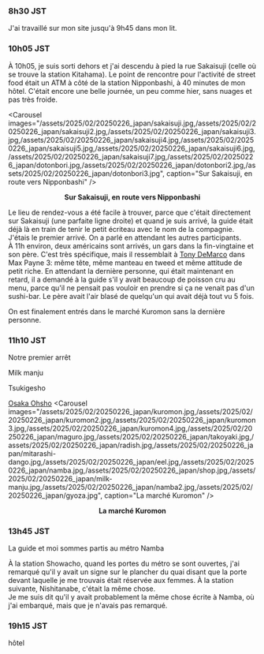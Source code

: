 ### 8h30 JST
J'ai travaillé sur mon site jusqu'à 9h45 dans mon lit.

### 10h05 JST
À 10h05, je suis sorti dehors et j'ai descendu à pied la rue Sakaisuji (celle où se trouve la station Kitahama). Le point de rencontre pour l'activité de street food était un ATM à côté de la station Nipponbashi, à 40 minutes de mon hôtel. C'était encore une belle journée, un peu comme hier, sans nuages et pas très froide.

<Carousel
    images="/assets/2025/02/20250226_japan/sakaisuji.jpg,/assets/2025/02/20250226_japan/sakaisuji2.jpg,/assets/2025/02/20250226_japan/sakaisuji3.jpg,/assets/2025/02/20250226_japan/sakaisuji4.jpg,/assets/2025/02/20250226_japan/sakaisuji5.jpg,/assets/2025/02/20250226_japan/sakaisuji6.jpg,/assets/2025/02/20250226_japan/sakaisuji7.jpg,/assets/2025/02/20250226_japan/dotonbori.jpg,/assets/2025/02/20250226_japan/dotonbori2.jpg,/assets/2025/02/20250226_japan/dotonbori3.jpg",
    caption="Sur Sakaisuji, en route vers Nipponbashi"
/>
<p align="center"><b>Sur Sakaisuji, en route vers Nipponbashi</b></p>

Le lieu de rendez-vous a été facile à trouver, parce que c'était directement sur Sakaisuji (une parfaite ligne droite) et quand je suis arrivé, la guide était déjà là en train de tenir le petit écriteau avec le nom de la compagnie. J'étais le premier arrivé. On a parlé en attendant les autres participants.  
À 11h environ, deux américains sont arrivés, un gars dans la fin-vingtaine et son père. C'est très spécifique, mais il ressemblait à [Tony DeMarco](https://maxpayne.fandom.com/wiki/Tony_DeMarco) dans Max Payne 3: même tête, même manteau en tweed et même attitude de petit riche. En attendant la dernière personne, qui était maintenant en retard, il a demandé à la guide s'il y avait beaucoup de poisson cru au menu, parce qu'il ne pensait pas vouloir en prendre si ça ne venait pas d'un sushi-bar. Le père avait l'air blasé de quelqu'un qui avait déjà tout vu 5 fois.

On est finalement entrés dans le marché Kuromon sans la dernière personne.

### 11h10 JST

Notre premier arrêt

Milk manju

Tsukigesho

[Osaka Ohsho](https://maps.app.goo.gl/SwSWvNZAzFAnd2nUA)
<Carousel
    images="/assets/2025/02/20250226_japan/kuromon.jpg,/assets/2025/02/20250226_japan/kuromon2.jpg,/assets/2025/02/20250226_japan/kuromon3.jpg,/assets/2025/02/20250226_japan/kuromon4.jpg,/assets/2025/02/20250226_japan/maguro.jpg,/assets/2025/02/20250226_japan/takoyaki.jpg,/assets/2025/02/20250226_japan/radish.jpg,/assets/2025/02/20250226_japan/mitarashi-dango.jpg,/assets/2025/02/20250226_japan/eel.jpg,/assets/2025/02/20250226_japan/namba.jpg,/assets/2025/02/20250226_japan/shop.jpg,/assets/2025/02/20250226_japan/milk-manju.jpg,/assets/2025/02/20250226_japan/namba2.jpg,/assets/2025/02/20250226_japan/gyoza.jpg",
    caption="La marché Kuromon"
/>
<p align="center"><b>La marché Kuromon</b></p>

### 13h45 JST

La guide et moi sommes partis au métro Namba

À la station Showacho, quand les portes du métro se sont ouvertes, j'ai remarqué qu'il y avait un signe sur le plancher du quai disant que la porte devant laquelle je me trouvais était réservée aux femmes. À la station suivante, Nishitanabe, c'était la même chose.  
Je me suis dit qu'il y avait probablement la même chose écrite à Namba, où j'ai embarqué, mais que je n'avais pas remarqué.

### 19h15 JST
hôtel
